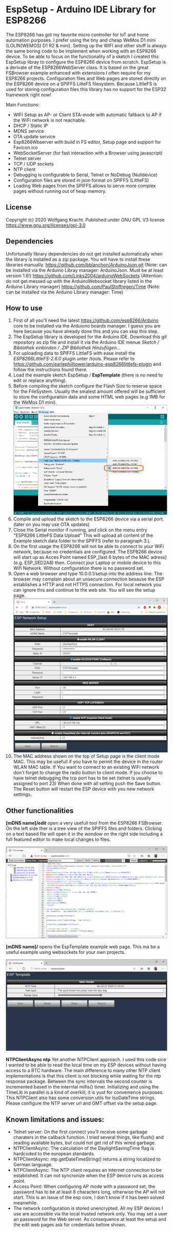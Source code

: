 # EspSetup - Arduino IDE Library for ESP8266

The ESP8266 has got my favorite micro controller for IoT and home automation purposes. I prefer using the tiny and cheap WeMos D1 mini (LOLIN(WEMOS) D1 R2 & mini). Setting up the WIFI and other stuff is always the same boring code to be implement when working with an ESP8266 device. To be able to focus on the functionality of a sketch I created this EspSetup libray to configure the ESP8266 device from scratch. EspSetup is a derivate of the ESP8266WebServer class. It is based on the great FSBrowser example enhanced with extensions I often require for my ESP8266 projects. Configuration files and Web pages are stored directly on the ESP8266 device on a SPIFFS LitleFS filesystem. Because LittleFS is used for storing configuration files this library has no support for the ESP32 framework right now!

Main Functions:
* WIFI Setup as AP- or Client STA-mode with automatic fallback to AP if the WiFi network is not reachable.
* DHCP / Static IP
* MDNS service
* OTA update service
* Esp8266Wbserver with build in FS editor, Setup page and support for Favicon.ico
* WebSocketServer (for fast interaction with a Browser using javascript) 
* Telnet server
* TCP / UDP sockets
* NTP client
* Debugging is configurable to Serial, Telnet or NoDebug (Nulldevice)
* Configuration files are stored in json format on SPIFFS (LittleFS)
* Loading Web pages from the SPIFFS allows to serve more complex pages without running out of heap memory.

## License

Copyright (c) 2020 Wolfgang Kracht. Published under GNU GPL V3 license https://www.gnu.org/licenses/gpl-3.0

## Dependencies

Unfortunatly library dependencies do not get installed automatically when the library is installed as a zip package. You will have to install these libraries manually.
https://github.com/bblanchon/ArduinoJson.git (Note: can be installed via the Arduino Libray manager: ArduinoJson. Must be at least version 1.6!)
https://github.com/Links2004/arduinoWebSockets (Attention: do not get messed up with the ArduinoWebsocket library listed in the Arduino Library manager)
https://github.com/PaulStoffregen/Time (Note: can be installed via the Arduino Library manager: Time)

## How to use

1. First of all you'll need the latest https://github.com/esp8266/Arduino core to be installed via the Arduiono boards manager. I guess you are here because you have already done this and you can skip this step. 
2. The EspSetup library is developed for the Arduino IDE. Download this git repository as zip file and install it via the Arduino IDE menue
*Sketch / Bibliothek einbinden / .ZIP Bibliothek Hinzufügen...*
3. For uploading data to SPIFFS LittleFS with ease install the *ESP8266LittleFS-2.6.0* plugin unter <Arduino IDE>/tools. Please refer to https://github.com/earlephilhower/arduino-esp8266littlefs-plugin and follow the instructions found there.
4. Load the example sketch EspSetup / **EspTemplate** (there is no need to edit or replace anything).
5. Before compiling the sketch configure the Flash Size to reserve space for the FileSystem. Usually the smalest amount offered will be sufficient to store the configuration data and some HTML web pages (e.g 1MB for the WeMos D1 mini).![Configuring Flash Size](/images/FlashSize.png)
6. Compile and upload the sketch to the ESP8266 device via a serial port. (later on you may use OTA updates)
7. Close the Serial monitor if running, and click on the menu entry "ESP8266 LittleFS Data Upload" This will upload all content of the Example sketch data folder to the SPIFFS (refer to paragraph 3.).
8. On the first usage the ESP8266 will not be able to connect to your WiFi network, because no credentials are configured. The ESP8266 device will start up as Acces Point named ESP_[last 6 bytes of the MAC adress] (e.g. ESP_0ED2A8) then. Connect jour Laptop or mobile device to this Wifi Network. Without configuration there is no password set.
 9. Open a web browser and type 10.0.0.1/setup into the address line. The browser may complain about an unsecure connection besause the ESP establishes a HTTP and not HTTPS connection. For local network you can ignore this and continue to the web site. You will see the setup page.![Setup HTML page](/images/SetupPage.png)
10. The MAC address shown on the top of Setup page is the client mode MAC. This may be usefull if you have to permit the device in the router WLAN MAC table. If You want to connect to an existing WiFi network don't forget to change the radio button to client mode. If jou choose to have telnet debugging the tcp port has to be set (telnet is usually assigned to port 23) When done with all setting push the Save button. The Reset button will restart the ESP device with you new network settings.
 
## Other functionalities

**[mDNS name]/edit** open a very usefull tool from the ESP8266 FSBrowser. On the left side ther is a tree view of the SPIFFS files and folders. Clicking on a text based file will open it in the wondow on the right side including a full featured editor to make local changes to files.

![Setup HTML page](/images/EditPage.png)
 
**[mDNS name]/** opens the EspTemplate example web page. This ma be a useful example using websockets for your own projects.

![Setup HTML page](/images/RootPage.png)

**NTPClientAsync ntp** Yet another NTPClient approach. I used this code sice I wanted to be able to read the local time on my ESP devices without having access to a RTC hardware. The main difference to many other NTP client implementations is that this client is not blocking while waiting for the ntp response package. Between the sync intervals the second counter is incremented based in the internlal millis() timer. Initializing and using the TimeLib in parallel is a kind of overkill, it is yust for convenience purposes. This NTPClient also has some conversion utils for IsoDateTime strings. Please configure the NTP server url and GMT offset via the setup page.

## Known limitations and issues:
* Telnet server: On the first connect you'll receive some garbage charaters in the callback function. I tried several things, like flush() and reading available bytes,  but could not get rid of this wired garbage.
* NTPClientAsync: The calculation of the DaylightSavingTime flag is hardcoded to the european standards.
* NTPClientAsync: ntp.getDateTimeString() returns a string localized to German language.
* NTPClientAsync: The NTP client requires an internet connection to be established. It can not syncronize when the ESP device runs as access point.
* Access Point: When configuring AP mode with a password set, the password has to be at least 8 characters long, otherwise the AP will not start. This is an issue of the esp core, I don't know if it has been solved meanwhile.
* The network configuration is stored unencrypted. All my ESP devices I use are accessible via the local trusted network only. You may set a user an password for the Web server. As consequence at least the setup and the edit web pages ask for credentials before shown. 
